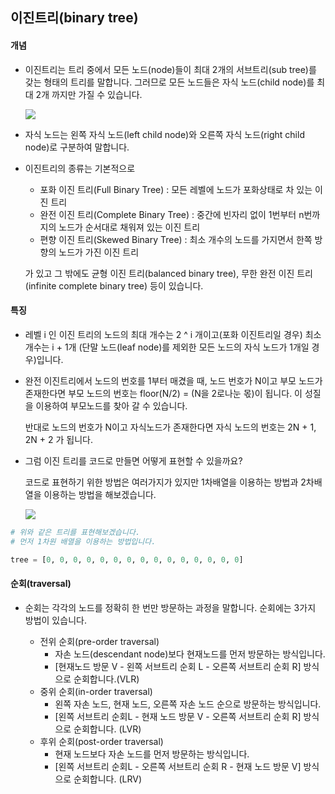 ## 이진트리(binary tree)

#### 개념

- 이진트리는 트리 중에서 모든 노드(node)들이 최대 2개의 서브트리(sub tree)를 갖는 형태의 트리를 말합니다. 그러므로 모든 노드들은 자식 노드(child node)를 최대 2개 까지만 가질 수 있습니다. 

  

  <img src="https://upload.wikimedia.org/wikipedia/commons/thumb/f/f7/Binary_tree.svg/220px-Binary_tree.svg.png">

  

- 자식 노드는 왼쪽 자식 노드(left child node)와 오른쪽 자식 노드(right child node)로 구분하여 말합니다.

- 이진트리의 종류는 기본적으로

  - 포화 이진 트리(Full Binary Tree) : 모든 레벨에 노드가 포화상태로 차 있는 이진 트리
  - 완전 이진 트리(Complete Binary Tree) : 중간에 빈자리 없이 1번부터 n번까지의 노드가 순서대로 채워져 있는 이진 트리
  - 편향 이진 트리(Skewed Binary Tree) : 최소 개수의 노드를 가지면서 한쪽 방향의 노드가 가진 이진 트리

  가 있고 그 밖에도  균형 이진 트리(balanced binary tree), 무한 완전 이진 트리(infinite complete binary tree) 등이 있습니다.

#### 특징

- 레벨 i 인 이진 트리의 노드의 최대 개수는 2 ^ i 개이고(포화 이진트리일 경우) 최소 개수는 i + 1개 (단말 노드(leaf node)를 제외한 모든 노드의 자식 노드가 1개일 경우)입니다.

- 완전 이진트리에서 노드의 번호를 1부터 매겼을 때, 노드 번호가 N이고 부모 노드가 존재한다면 부모 노드의 번호는 floor(N/2) = (N을 2로나눈 몫)이 됩니다. 이 성질을 이용하여 부모노드를 찾아 갈 수 있습니다.

  반대로 노드의 번호가 N이고 자식노드가 존재한다면 자식 노드의 번호는 2N + 1, 2N + 2 가 됩니다.

- 그럼 이진 트리를 코드로 만들면 어떻게 표현할 수 있을까요?

  코드로 표현하기 위한 방법은 여러가지가 있지만 1차배열을 이용하는 방법과 2차배열을 이용하는 방법을 해보겠습니다. 

  <img src="https://upload.wikimedia.org/wikipedia/commons/thumb/f/f7/Binary_tree.svg/220px-Binary_tree.svg.png">

```python
# 위와 같은 트리를 표현해보겠습니다.
# 먼저 1차원 배열을 이용하는 방법입니다.

tree = [0, 0, 0, 0, 0, 0, 0, 0, 0, 0, 0, 0, 0, 0, 0]
```



#### 순회(traversal)

- 순회는 각각의 노드를 정확히 한 번만 방문하는 과정을 말합니다. 순회에는 3가지 방법이 있습니다.

  - 전위 순회(pre-order traversal)
    - 자손 노드(descendant node)보다 현재노드를 먼저 방문하는 방식입니다. 
    - [현재노드 방문 V - 왼쪽 서브트리 순회 L - 오른쪽 서브트리 순회 R] 방식으로 순회합니다.(VLR)
  - 중위 순회(in-order traversal)
    - 왼쪽 자손 노드, 현재 노드, 오른쪽 자손 노드 순으로 방문하는 방식입니다.
    - [왼쪽 서브트리 순회L - 현재 노드 방문 V - 오른쪽 서브트리 순회 R] 방식으로 순회합니다. (LVR)
  - 후위 순회(post-order traversal)
    - 현재 노드보다 자손 노드를 먼저 방문하는 방식입니다.
    - [왼쪽 서브트리 순회L - 오른쪽 서브트리 순회 R - 현재 노드 방문 V] 방식으로 순회합니다. (LRV)

  

